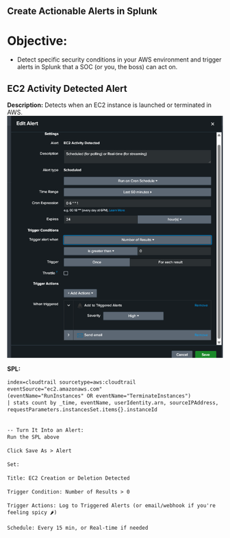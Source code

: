 ## Create Actionable Alerts in Splunk
  # Objective:
- Detect specific security conditions in your AWS environment and trigger alerts in Splunk that a SOC (or you, the boss) can act on.

## EC2 Activity Detected Alert

**Description:** Detects when an EC2 instance is launched or terminated in AWS.
![Creating EC2 Activity Detect Alert](docs/EC2EditAlert.png)

**SPL:**
```spl
index=cloudtrail sourcetype=aws:cloudtrail eventSource="ec2.amazonaws.com"
(eventName="RunInstances" OR eventName="TerminateInstances")
| stats count by _time, eventName, userIdentity.arn, sourceIPAddress, requestParameters.instancesSet.items{}.instanceId

  
-- Turn It Into an Alert:
Run the SPL above

Click Save As > Alert

Set:

Title: EC2 Creation or Deletion Detected

Trigger Condition: Number of Results > 0

Trigger Actions: Log to Triggered Alerts (or email/webhook if you're feeling spicy 🌶️)

Schedule: Every 15 min, or Real-time if needed


